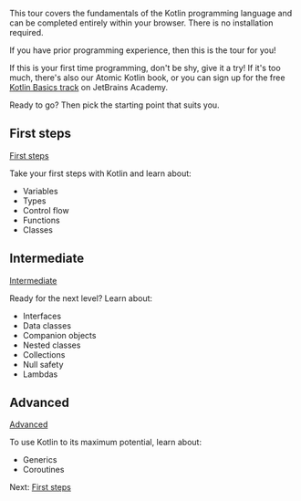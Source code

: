 [//]: # (title: Welcome to our tour of Kotlin!)

This tour covers the fundamentals of the Kotlin programming language and can be completed entirely within your 
browser. There is no installation required. 

If you have prior programming experience, then this is the tour for you! 

If this is your first time programming, 
don't be shy, give it a try! If it's too much, there's also our Atomic Kotlin book, or you can sign up for the free 
[Kotlin Basics track](https://hyperskill.org/join/fromdocstoJetSalesStat?redirect=true&next=/tracks/18&_ga=2.188185836.573451406.1677484774-1946832840.1674489864&_gl=1*7uquxx*_ga*MTk0NjgzMjg0MC4xNjc0NDg5ODY0*_ga_9J976DJZ68*MTY3NzU5NTk0OS4xMTAuMS4xNjc3NTk1OTUxLjU4LjAuMA..) on JetBrains Academy.

Ready to go? Then pick the starting point that suits you.

## First steps
[First steps](kotlin-tour-hello-world.md)

Take your first steps with Kotlin and learn about:
* Variables
* Types
* Control flow
* Functions
* Classes

## Intermediate
<u>Intermediate</u>

Ready for the next level? Learn about:
* Interfaces
* Data classes
* Companion objects
* Nested classes
* Collections
* Null safety
* Lambdas

## Advanced
<u>Advanced</u>

To use Kotlin to its maximum potential, learn about:
* Generics
* Coroutines

Next: [First steps](kotlin-tour-hello-world.md)